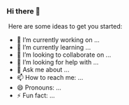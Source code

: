 ### Hi there 👋
<!-- daoxuanminh/daoxuanminh** is a ✨ _special_ ✨ repository because its `README.md` (this file) appears on your GitHub profile. -->
<picture>
  <source media="(prefers-color-scheme: dark)" srcset="https://scontent.fhan4-3.fna.fbcdn.net/v/t39.30808-6/300358357_1283936515748990_822242070449129462_n.jpg?_nc_cat=103&ccb=1-7&_nc_sid=09cbfe&_nc_ohc=lRfArp6_ewkAX_1yWwF&_nc_ht=scontent.fhan4-3.fna&oh=00_AfB-VksNriGhpi0PhgcN9JGJNueJ8JL7kbb-J3ZIjeOexA&oe=63C3A879">
  <source media="(prefers-color-scheme: light)" srcset="https://scontent.fhan4-3.fna.fbcdn.net/v/t39.30808-6/300358357_1283936515748990_822242070449129462_n.jpg?_nc_cat=103&ccb=1-7&_nc_sid=09cbfe&_nc_ohc=lRfArp6_ewkAX_1yWwF&_nc_ht=scontent.fhan4-3.fna&oh=00_AfB-VksNriGhpi0PhgcN9JGJNueJ8JL7kbb-J3ZIjeOexA&oe=63C3A879">
  <img alt="" src="https://scontent.fhan4-3.fna.fbcdn.net/v/t39.30808-6/300358357_1283936515748990_822242070449129462_n.jpg?_nc_cat=103&ccb=1-7&_nc_sid=09cbfe&_nc_ohc=lRfArp6_ewkAX_1yWwF&_nc_ht=scontent.fhan4-3.fna&oh=00_AfB-VksNriGhpi0PhgcN9JGJNueJ8JL7kbb-J3ZIjeOexA&oe=63C3A879">
</picture>
Here are some ideas to get you started:

- 🔭 I’m currently working on ...
- 🌱 I’m currently learning ...
- 👯 I’m looking to collaborate on ...
- 🤔 I’m looking for help with ...
- 💬 Ask me about ...
- 📫 How to reach me: ...
- 😄 Pronouns: ...
- ⚡ Fun fact: ...
